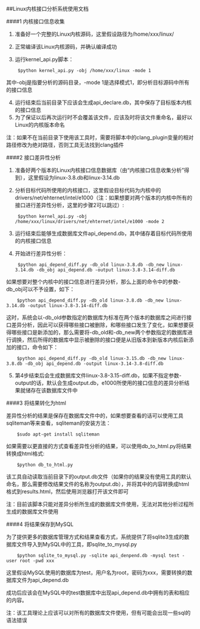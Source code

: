 ##Linux内核接口分析系统使用文档      

####1 内核接口信息收集        

1. 准备好一个完整的Linux内核源码，这里假设路径为/home/xxx/linux/  

2. 正常编译该Linux内核源码，并确认编译成功   
    
3. 运行kernel_api.py脚本：
 
		$python kernel_api.py -obj /home/xxx/linux -mode 1   
其中-obj是指要分析的源码目录，-mode 1是选择模式1，即分析目标源码中所有的接口信息

4. 运行结束后当前目录下应该会生成api_declare.db，其中保存了目标版本内核的接口信息
5. 为了保证以后再次运行时不会覆盖该文件，应该及时将该文件重命名，最好以Linux的内核版本命名

注：如果不在当前目录下使用该工具时，需要将脚本中的clang_plugin变量的相对路径修改为绝对路径，否则工具无法找到clang插件  
                    
####2 接口差异性分析  

1. 准备好两个版本的Linux内核接口信息数据库（由“内核接口信息收集分析”得到），这里假设为linux-3.8.db和linux-3.14.db

2. 分析目标代码所使用的内核接口，这里假设目标代码为内核中的drivers/net/ehternet/intel/e1000（注：如果想要对两个版本的内核中所有的接口进行差异性分析，这里的步骤2可以跳过）:

		$python kernel_api.py -obj /home/xxx/linux/drivers/net/ehternet/intel/e1000 -mode 2

3. 运行结束后能够生成数据库文件api_depend.db，其中储存着目标代码所使用的内核接口信息

4. 开始进行差异性分析：

		$python api_depend_diff.py -db_old linux-3.8.db -db_new linux-3.14.db -db_obj api_depend.db -output linux-3.8-3.14-diff.db
如果想要对整个内核中的接口信息进行差异分析，那么上面的命令中的参数-db_obj可以不予设置，如下：

		$python api_depend_diff.py -db_old linux-3.8.db -db_new linux-3.14.db -output linux-3.8-3.14-diff.db
这时，系统会以-db_old参数指定的数据库为标准在两个版本的数据库之间进行接口差异分析，因此可以获得哪些接口被删除，和哪些接口发生了变化，如果想要获得哪些接口是新添加的，那么需要将-db_old和-db_new两个参数指定的数据库进行调换，然后所得的数据库中显示被删除的接口便是从旧版本到新版本内核后新添加的接口，命令如下：
		
		$python api_depend_diff.py -db_old linux-3.15.db -db_new linux-3.8.db -db_obj api_depend.db -output linux-3.14-3.8-diff.db

5. 第4步结束后会生成数据库文件linux-3.8-3.15-diff.db，如果不指定参数-output的话，默认会生成output.db，e1000所使用的接口信息的差异分析结果就储存在该数据库文件中
                   
####3 将结果转化为html        

差异性分析的结果是保存在数据库文件中的，如果想要查看的话可以使用工具sqliteman等来查看，sqliteman的安装方法：

		$sudo apt-get install sqliteman

如果需要以更直接的方式查看差异性分析的结果，可以使用db_to_html.py将结果转换成html格式:

		$python db_to_html.py
     
该工具自动读取当前目录下的output.db文件（如果你的结果没有使用工具的默认命名，那么需要修改结果文件的名称为output.db），并将其中的内容转换成html格式到results.html，然后使用浏览器打开该文件即可

注：目前该脚本只能对差异分析所生成的数据库文件使用，无法对其他分析过程所生成的数据库文件使用

####4 将结果保存到MySQL 

为了提供更多的数据库管理方式和结果查看方式，系统提供了将sqlite3生成的数据库文件导入到MySQL中的工具，即sqlite_to_mysql.py

		$python sqlite_to_mysql.py -sqlite api_denpend.db -mysql test -user root -pwd xxx

这里假设MySQL使用的数据库为test，用户名为root，密码为xxx，需要转换的数据库文件为api_depend.db

成功后应该会在MySQL中的test数据库中出现api_depend.db中拥有的表和相应的内容。

注：该工具理论上应该可以对所有的数据库文件使用，但有可能会出现一些sql的语法错误
